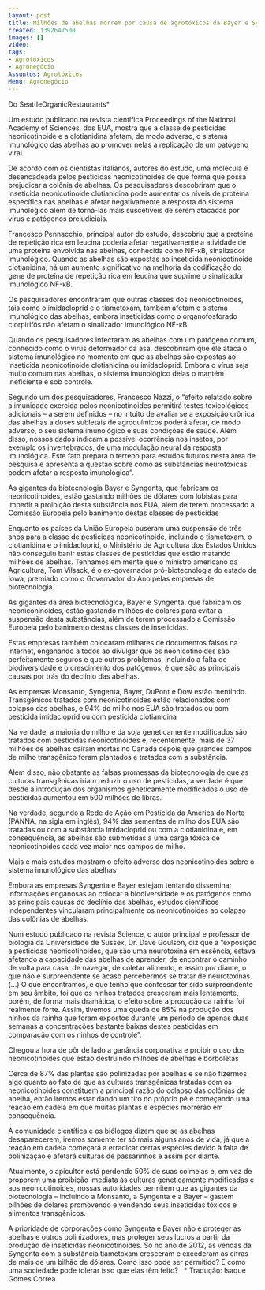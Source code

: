 ```yaml
---
layout: post
title: Milhões de abelhas morrem por causa de agrotóxicos da Bayer e Syngenta
created: 1392647500
images: []
video: 
tags:
- Agrotóxicos
- Agronegócio
Assuntos: Agrotóxicos
Menu: Agronegócio
---
```



Do SeattleOrganicRestaurants\*

Um estudo publicado na revista científica Proceedings of the National Academy of Sciences, dos EUA, mostra que a classe de pesticidas neonicotinoide e a clotianidina afetam, de modo adverso, o sistema imunológico das abelhas ao promover nelas a replicação de um patógeno viral.


De acordo com os cientistas italianos, autores do estudo, uma molécula é desencadeada pelos pesticidas neonicotinoides de que forma que possa prejudicar a colônia de abelhas. Os pesquisadores descobriram que o inseticida neonicotinoide clotianidina pode aumentar os níveis de proteína específica nas abelhas e afetar negativamente a resposta do sistema imunológico além de torná-las mais suscetíveis de serem atacadas por vírus e patógenos prejudiciais.


Francesco Pennacchio, principal autor do estudo, descobriu que a proteína de repetição rica em leucina poderia afetar negativamente a atividade de uma proteína envolvida nas abelhas, conhecida como NF-κB, sinalizador imunológico. Quando as abelhas são expostas ao inseticida neonicotinoide clotianidina, há um aumento significativo na melhoria da codificação do gene de proteína de repetição rica em leucina que suprime o sinalizador imunológico NF-κB.


Os pesquisadores encontraram que outras classes dos neonicotinoides, tais como o imidacloprid e o tiametoxam, também afetam o sistema imunológico das abelhas, embora inseticidas como o organofosforado clorpirifós não afetam o sinalizador imunológico NF-κB.


Quando os pesquisadores infectaram as abelhas com um patógeno comum, conhecido como o vírus deformador da asa, descobriram que ele ataca o sistema imunológico no momento em que as abelhas são expostas ao inseticida neonicotinoide clotianidina ou imidacloprid. Embora o vírus seja muito comum nas abelhas, o sistema imunológico delas o mantém ineficiente e sob controle.


Segundo um dos pesquisadores, Francesco Nazzi, o “efeito relatado sobre a imunidade exercida pelos neonicotinoides permitirá testes toxicológicos adicionais – a serem definidos – no intuito de avaliar se a exposição crônica das abelhas a doses subletais de agroquímicos poderá afetar, de modo adverso, o seu sistema imunológico e suas condições de saúde. Além disso, nossos dados indicam a possível ocorrência nos insetos, por exemplo os invertebrados, de uma modulação neural da resposta imunológica. Este fato prepara o terreno para estudos futuros nesta área de pesquisa e apresenta a questão sobre como as substâncias neurotóxicas podem afetar a resposta imunológica”.


As gigantes da biotecnologia Bayer e Syngenta, que fabricam os neonicotinoides, estão gastando milhões de dólares com lobistas para impedir a proibição desta substância nos EUA, além de terem processado a Comissão Europeia pelo banimento destas classes de pesticidas


Enquanto os países da União Europeia puseram uma suspensão de três anos para a classe de pesticidas neonicotinoide, incluindo o tiametoxam, o clotianidina e o imidacloprid, o Ministério de Agricultura dos Estados Unidos não conseguiu banir estas classes de pesticidas que estão matando milhões de abelhas. Tenhamos em mente que o ministro americano da Agricultura, Tom Vilsack, é o ex-governador pró-biotecnologia do estado de Iowa, premiado como o Governador do Ano pelas empresas de biotecnologia.


As gigantes da área biotecnológica, Bayer e Syngenta, que fabricam os neoniconinoides, estão gastando milhões de dólares para evitar a suspensão desta substâncias, além de terem processado a Comissão Europeia pelo banimento destas classes de inseticidas.


Estas empresas também colocaram milhares de documentos falsos na internet, enganando a todos ao divulgar que os neonicotinoides são perfeitamente seguros e que outros problemas, incluindo a falta de biodiversidade e o crescimento dos patógenos, é que são as principais causas por trás do declínio das abelhas.


As empresas Monsanto, Syngenta, Bayer, DuPont e Dow estão mentindo. Transgênicos tratados com neonicotinoides estão relacionados com colapso das abelhas, e 94% do milho nos EUA são tratados ou com pesticida imidacloprid ou com pesticida clotianidina


Na verdade, a maioria do milho e da soja geneticamente modificados são tratados com pesticidas neonicotinoides e, recentemente, mais de 37 milhões de abelhas caíram mortas no Canadá depois que grandes campos de milho transgênico foram plantados e tratados com a substância.


Além disso, não obstante as falsas promessas da biotecnologia de que as culturas transgênicas iriam reduzir o uso de pesticidas, a verdade é que desde a introdução dos organismos geneticamente modificados o uso de pesticidas aumentou em 500 milhões de libras.


Na verdade, segundo a Rede de Ação em Pesticida da América do Norte (PANNA, na sigla em inglês), 94% das sementes de milho dos EUA são tratadas ou com a substância imidacloprid ou com a clotianidina e, em consequência, as abelhas são submetidas a uma carga tóxica de neonicotinoides cada vez maior nos campos de milho.


Mais e mais estudos mostram o efeito adverso dos neonicotinoides sobre o sistema imunológico das abelhas


Embora as empresas Syngenta e Bayer estejam tentando disseminar informações enganosas ao colocar a biodiversidade e os patógenos como as principais causas do declínio das abelhas, estudos científicos independentes vincularam principalmente os neonicotinoides ao colapso das colônias de abelhas.


Num estudo publicado na revista Science, o autor principal e professor de biologia da Universidade de Sussex, Dr. Dave Goulson, diz que a “exposição a pesticidas neonicotinoides, que são uma neurotoxina em essência, estava afetando a capacidade das abelhas de aprender, de encontrar o caminho de volta para casa, de navegar, de coletar alimento, e assim por diante, o que não é surpreendente se acaso percebermos se tratar de neurotoxinas. (...) O que encontramos, e que tenho que confessar ter sido surpreendente em seu âmbito, foi que os ninhos tratados cresceram mais lentamente, porém, de forma mais dramática, o efeito sobre a produção da rainha foi realmente forte. Assim, tivemos uma queda de 85% na produção dos ninhos da rainha que foram expostos durante um período de apenas duas semanas a concentrações bastante baixas destes pesticidas em comparação com os ninhos de controle”.


Chegou a hora de pôr de lado a ganância corporativa e proibir o uso dos neonicotinoides que estão destruindo milhões de abelhas e borboletas


Cerca de 87% das plantas são polinizadas por abelhas e se não fizermos algo quanto ao fato de que as culturas transgênicas tratadas com os neonicotinoides constituem a principal razão do colapso das colônias de abelha, então iremos estar dando um tiro no próprio pé e começando uma reação em cadeia em que muitas plantas e espécies morrerão em consequência.


A comunidade científica e os biólogos dizem que se as abelhas desaparecerem, iremos somente ter só mais alguns anos de vida, já que a reação em cadeia começará a erradicar certas espécies devido à falta de polinização e afetará culturas de passarinhos e assim por diante.


Atualmente, o apicultor está perdendo 50% de suas colmeias e, em vez de proporem uma proibição imediata às culturas geneticamente modificadas e aos neonicotinoides, nossas autoridades permitem que as gigantes da biotecnologia – incluindo a Monsanto, a Syngenta e a Bayer – gastem bilhões de dólares promovendo e vendendo seus inseticidas tóxicos e alimentos transgênicos.


A prioridade de corporações como Syngenta e Bayer não é proteger as abelhas e outros polinizadores, mas proteger seus lucros a partir da produção de inseticidas neonicotinoides. Só no ano de 2012, as vendas da Syngenta com a substância tiametoxam cresceram e excederam as cifras de mais de um bilhão de dólares. Como isso pode ser permitido? E como uma sociedade pode tolerar isso que elas têm feito?
 
\* Tradução: Isaque Gomes Correa
